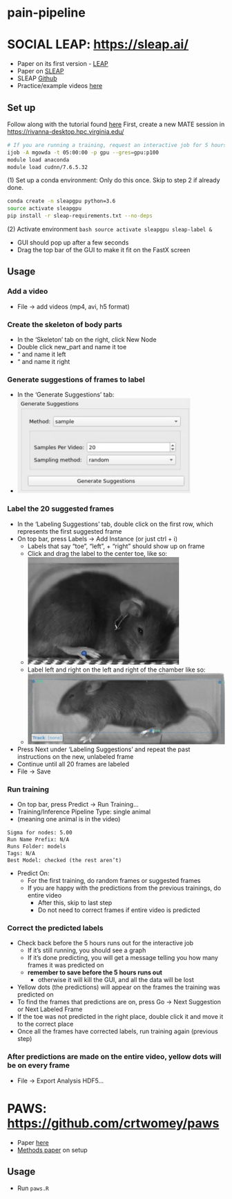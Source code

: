# pain-pipeline

# SOCIAL LEAP: https://sleap.ai/ 

* Paper on its first version - [LEAP](https://www.nature.com/articles/s41592-018-0234-5)
* Paper on [SLEAP](https://www.biorxiv.org/content/10.1101/2020.08.31.276246v1)
* SLEAP [Github](https://github.com/murthylab/sleap)
* Practice/example videos [here](https://upenn.app.box.com/s/oro330k43pnqskss4prdvdzvdtubuin5)

## Set up
Follow along with the tutorial found [here](https://sleap.ai/tutorials/tutorial.html)
First, create a new MATE session in https://rivanna-desktop.hpc.virginia.edu/ 
```bash
# If you are running a training, request an interactive job for 5 hours: 
ijob -A mgowda -t 05:00:00 -p gpu --gres=gpu:p100 
module load anaconda 
module load cudnn/7.6.5.32
```

(1) Set up a conda environment: 
    Only do this once. Skip to step 2 if already done. 
```bash
conda create -n sleapgpu python=3.6 
source activate sleapgpu 
pip install -r sleap-requirements.txt --no-deps
```

(2) Activate environment 
    ```bash
    source activate sleapgpu
    sleap-label &
    ```
* GUI should pop up after a few seconds 
* Drag the top bar of the GUI to make it fit on the FastX screen  

## Usage 
### Add a video  
* File → add videos (mp4, avi, h5 format) 
### Create the skeleton of body parts 
* In the ‘Skeleton’ tab on the right, click New Node
* Double click new_part and name it toe
* “ and name it left 
* “ and name it right 
### Generate suggestions of frames to label
* In the ‘Generate Suggestions’ tab: 
* <img src="readme-images/suggestions.png" alt="suggestions" width="400"/>
### Label the 20 suggested frames  
* In the ‘Labeling Suggestions’ tab, double click on the first row, which represents the first suggested frame 
* On top bar, press Labels → Add Instance (or just ctrl + i) 
  * Labels that say “toe”, “left”, + “right” should show up on frame
  * Click and drag the label to the center toe, like so: 
  * <img src="readme-images/toe.png" alt="toe" width="350"/>
  * Label left and right on the left and right of the chamber like so: 
  * <img src="readme-images/left-right.png" alt="left-right" width="500"/>
* Press Next under ‘Labeling Suggestions’ and repeat the past instructions on the new, unlabeled frame
* Continue until all 20 frames are labeled 
* File → Save
### Run training 
* On top bar, press Predict → Run Training… 
* Training/Inference Pipeline Type: single animal 
* (meaning one animal is in the video) 
```
Sigma for nodes: 5.00
Run Name Prefix: N/A
Runs Folder: models 
Tags: N/A
Best Model: checked (the rest aren’t) 
```
* Predict On: 
  * For the first training, do random frames or suggested frames
  * If you are happy with the predictions from the previous trainings, do entire video
    * After this, skip to last step
    * Do not need to correct frames if entire video is predicted
### Correct the predicted labels 
* Check back before the 5 hours runs out for the interactive job
  * If it’s still running, you should see a graph
  * If it’s done predicting, you will get a message telling you how many frames it was predicted on 
  * **remember to save before the 5 hours runs out**
    * otherwise it will kill the GUI, and all the data will be lost
* Yellow dots (the predictions) will appear on the frames the training was predicted on 
* To find the frames that predictions are on, press Go → Next Suggestion or Next Labeled Frame 
* If the toe was not predicted in the right place, double click it and move it to the correct place 
* Once all the frames have corrected labels, run training again (previous step) 
### After predictions are made on the entire video, yellow dots will be on every frame 
* File → Export Analysis HDF5… 


# PAWS: https://github.com/crtwomey/paws 
* Paper [here](https://elifesciences.org/articles/57258) 
* [Methods paper](https://www.sciencedirect.com/science/article/pii/S2666166721000290) on setup 

## Usage
* Run ```paws.R```
